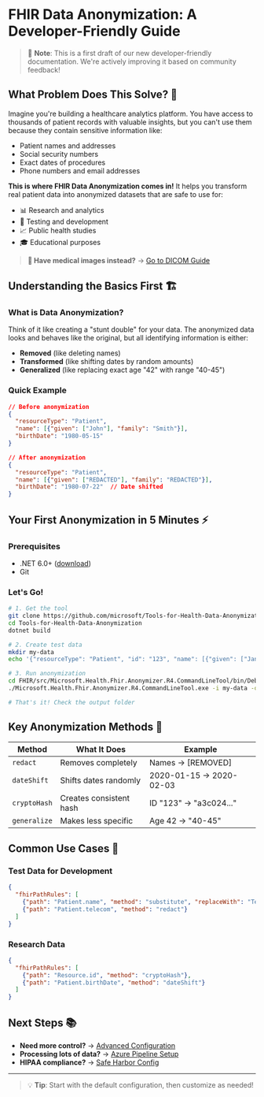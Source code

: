 # FHIR Data Anonymization: A Developer-Friendly Guide

> 📝 **Note**: This is a first draft of our new developer-friendly documentation. We're actively improving it based on community feedback!

## What Problem Does This Solve? 🤔

Imagine you're building a healthcare analytics platform. You have access to thousands of patient records with valuable insights, but you can't use them because they contain sensitive information like:
- Patient names and addresses
- Social security numbers
- Exact dates of procedures
- Phone numbers and email addresses

**This is where FHIR Data Anonymization comes in!** It helps you transform real patient data into anonymized datasets that are safe to use for:
- 📊 Research and analytics
- 🧪 Testing and development
- 📈 Public health studies
- 🎓 Educational purposes

> **🏥 Have medical images instead?** → [Go to DICOM Guide](./dicom-getting-started.md)

## Understanding the Basics First 🏗️

### What is Data Anonymization?
Think of it like creating a "stunt double" for your data. The anonymized data looks and behaves like the original, but all identifying information is either:
- **Removed** (like deleting names)
- **Transformed** (like shifting dates by random amounts)
- **Generalized** (like replacing exact age "42" with range "40-45")

### Quick Example
```json
// Before anonymization
{
  "resourceType": "Patient",
  "name": [{"given": ["John"], "family": "Smith"}],
  "birthDate": "1980-05-15"
}

// After anonymization
{
  "resourceType": "Patient",
  "name": [{"given": ["REDACTED"], "family": "REDACTED"}],
  "birthDate": "1980-07-22"  // Date shifted
}
```

## Your First Anonymization in 5 Minutes ⚡

### Prerequisites
- .NET 6.0+ ([download](https://dotnet.microsoft.com/download))
- Git

### Let's Go!
```bash
# 1. Get the tool
git clone https://github.com/microsoft/Tools-for-Health-Data-Anonymization.git
cd Tools-for-Health-Data-Anonymization
dotnet build

# 2. Create test data
mkdir my-data
echo '{"resourceType": "Patient", "id": "123", "name": [{"given": ["Jane"]}]}' > my-data/patient.json

# 3. Run anonymization
cd FHIR/src/Microsoft.Health.Fhir.Anonymizer.R4.CommandLineTool/bin/Debug/net8.0
./Microsoft.Health.Fhir.Anonymizer.R4.CommandLineTool.exe -i my-data -o output

# That's it! Check the output folder
```

## Key Anonymization Methods 🔧

| Method | What It Does | Example |
|--------|--------------|---------|
| `redact` | Removes completely | Names → [REMOVED] |
| `dateShift` | Shifts dates randomly | 2020-01-15 → 2020-02-03 |
| `cryptoHash` | Creates consistent hash | ID "123" → "a3c024..." |
| `generalize` | Makes less specific | Age 42 → "40-45" |

## Common Use Cases 🎯

### Test Data for Development
```json
{
  "fhirPathRules": [
    {"path": "Patient.name", "method": "substitute", "replaceWith": "Test Patient"},
    {"path": "Patient.telecom", "method": "redact"}
  ]
}
```

### Research Data
```json
{
  "fhirPathRules": [
    {"path": "Resource.id", "method": "cryptoHash"},
    {"path": "Patient.birthDate", "method": "dateShift"}
  ]
}
```

## Next Steps 📚

- **Need more control?** → [Advanced Configuration](../FHIR-anonymization.md#configuration-file-format)
- **Processing lots of data?** → [Azure Pipeline Setup](../FHIR-anonymization.md#anonymize-fhir-data-using-azure-data-factory)
- **HIPAA compliance?** → [Safe Harbor Config](../FHIR-anonymization.md#sample-configuration-file)

---

> 💡 **Tip**: Start with the default configuration, then customize as needed!

